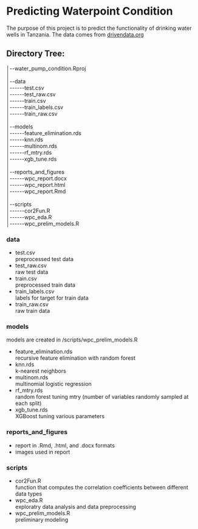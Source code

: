 # Predicting Waterpoint Condition
The purpose of this project is to predict the functionality of drinking water wells in Tanzania. The data comes from [drivendata.org](https://www.drivendata.org/competitions/7/pump-it-up-data-mining-the-water-table/)

## Directory Tree:

│--water_pump_condition.Rproj  
│  
│--data  
│------test.csv  
│------test_raw.csv  
│------train.csv  
│------train_labels.csv  
│------train_raw.csv  
│  
│--models  
│------feature_elimination.rds  
│------knn.rds  
│------multinom.rds  
│------rf_mtry.rds  
│------xgb_tune.rds  
│  
│--reports_and_figures  
│------wpc_report.docx  
│------wpc_report.html  
│------wpc_report.Rmd  
│  
│--scripts  
│------cor2Fun.R  
│------wpc_eda.R  
│------wpc_prelim_models.R  
        
### data

- test.csv  
preprocessed test data  
- test_raw.csv  
raw test data  
- train.csv  
preprocessed train data  
- train_labels.csv  
labels for target for train data  
- train_raw.csv  
raw train data  

### models
models are created in /scripts/wpc_prelim_models.R

- feature_elimination.rds  
recursive feature elimination with random forest  
- knn.rds  
k-nearest neighbors  
- multinom.rds  
multinomial logistic regression  
- rf_mtry.rds  
random forest tuning mtry (number of variables randomly sampled at each split)  
- xgb_tune.rds  
XGBoost tuning various parameters

### reports_and_figures

- report in .Rmd, .html, and .docx formats  
- images used in report

### scripts

- cor2Fun.R  
function that computes the correlation coefficients between different data types
- wpc_eda.R  
exploratry data analysis and data preprocessing
- wpc_prelim_models.R  
preliminary modeling
        